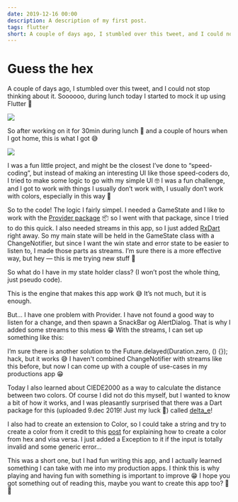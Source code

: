 ```yaml
---
date: 2019-12-16 00:00
description: A description of my first post.
tags: flutter
short: A couple of days ago, I stumbled over this tweet, and I could not stop thinking about it. Soooooo, during lunch today I started to mock it up using Flutter 💙
---
```


# Guess the hex

A couple of days ago, I stumbled over this tweet, and I could not stop thinking about it. Soooooo, during lunch today I started to mock it up using Flutter 💙

![](https://twitter.com/guamhat/status/1205982293787103234?s=21)

So after working on it for 30min during lunch 🥗 and a couple of hours when I got home, this is what I got 😅

![](https://cdn-images-1.medium.com/max/2048/1*OSW5yNYyRwXZICiym3ctjw.png)

I was a fun little project, and might be the closest I’ve done to “speed-coding”, but instead of making an interesting UI like those speed-coders do, I tried to make some logic to go with my simple UI 🤓 I was a fun challenge, and I got to work with things I usually don’t work with, I usually don’t work with colors, especially in this way 🎨

So to the code! The logic I fairly simpel. I needed a GameState and I like to work with the [Provider package](https://pub.dev/packages/provider) 📦 so I went with that package, since I tried to do this quick. I also needed streams in this app, so I just added [RxDart](https://pub.dev/packages/rxdart) right away. So my main state will be held in the GameState class with a ChangeNotifier, but since I want the win state and error state to be easier to listen to, I made those parts as streams. I’m sure there is a more effective way, but hey — this is me trying new stuff 👀

So what do I have in my state holder class? (I won’t post the whole thing, just pseudo code).

<script src="https://gist.github.com/brorhb/262fdbcf2f141a2caf37e51a3b351ac3.js" charset="utf-8"></script>

This is the engine that makes this app work 😅 It’s not much, but it is enough.

But… I have one problem with Provider. I have not found a good way to listen for a change, and then spawn a SnackBar og AlertDialog. That is why I added some streams to this mess 😁 With the streams, I can set up something like this:

<script src="https://gist.github.com/brorhb/fcc2a8dcee89d9ca5e1b64b3cbb24357.js" charset="utf-8"></script>

I’m sure there is another solution to the Future.delayed(Duration.zero, () {}); hack, but it works 😅 I haven't combined ChangeNotifier with streams like this before, but now I can come up with a couple of use-cases in my productions app 😁

Today I also learned about CIEDE2000 as a way to calculate the distance between two colors. Of course I did not do this myself, but I wanted to know a bit of how it works, and I was pleasantly surprised that there was a Dart package for this (uploaded 9.dec 2019! Just my luck 🎅) called [delta_e](https://pub.dev/packages/delta_e)!

I also had to create an extension to Color, so I could take a string and try to create a color from it credit to this [post](https://stackoverflow.com/questions/50081213/how-do-i-use-hexadecimal-color-strings-in-flutter) for explaining how to create a color from hex and visa versa. I just added a Exception to it if the input is totally invalid and some generic error…

<script src="https://gist.github.com/brorhb/8749ff9284567131960e7642e3dd7c0e.js" charset="utf-8"></script>

This was a short one, but I had fun writing this app, and I actually learned something I can take with me into my production apps. I think this is why playing and having fun with something is important to improve 😁 I hope you got something out of reading this, maybe you want to create this app too? 👀🎨

